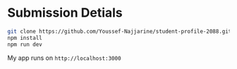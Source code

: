 
# Submission Detials

```bash
git clone https://github.com/Youssef-Najjarine/student-profile-2088.git
npm install
npm run dev
```

My app runs on  `http://localhost:3000`
